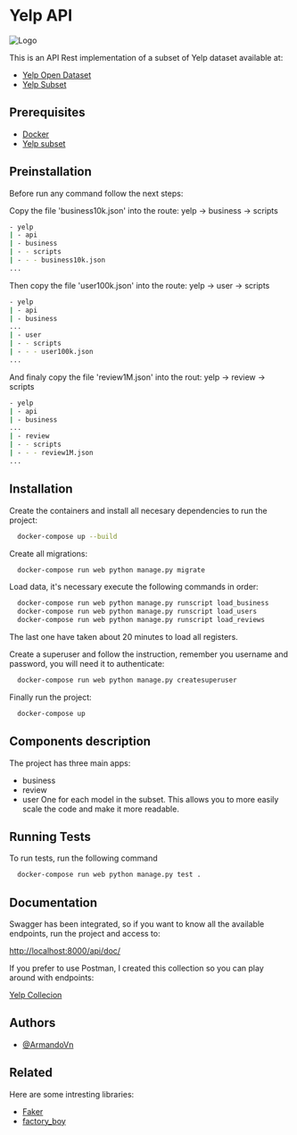 
# Yelp API

![Logo](https://s3-media0.fl.yelpcdn.com/assets/public/960x225_dataset.yji-04eb5a6d4caf0ee710b34bbb37d3f4cf.png)

This is an API Rest implementation of a subset of Yelp dataset available at:
- [Yelp Open Dataset](https://www.yelp.com/dataset)
- [Yelp Subset](https://drive.google.com/file/d/1rPjOdKXggrs3QYcEk8MQ9yyAD_dPZPG9/view?usp=sharing)

## Prerequisites

- [Docker](https://docs.docker.com/get-docker/)
- [Yelp subset](https://drive.google.com/file/d/1rPjOdKXggrs3QYcEk8MQ9yyAD_dPZPG9/view?usp=sharing)

## Preinstallation

Before run any command follow the next steps:

Copy the file 'business10k.json' into the route: yelp -> business -> scripts

```bash
- yelp
| - api
| - business
| - - scripts
| - - - business10k.json
...
```
Then copy the file 'user100k.json' into the route: yelp -> user -> scripts
```bash
- yelp
| - api
| - business
...
| - user
| - - scripts
| - - - user100k.json
...
```
And finaly copy the file 'review1M.json' into the rout: yelp -> review -> scripts
```bash
- yelp
| - api
| - business
...
| - review
| - - scripts
| - - - review1M.json
...
```
## Installation

Create the containers and install all necesary dependencies to run the project:
```bash
  docker-compose up --build
```

Create all migrations:
```bash
  docker-compose run web python manage.py migrate
``` 

Load data, it's necessary execute the following commands in order:
```bash
  docker-compose run web python manage.py runscript load_business
  docker-compose run web python manage.py runscript load_users
  docker-compose run web python manage.py runscript load_reviews
```
The last one have taken about 20 minutes to load all registers.

Create a superuser and follow the instruction, remember you username and password, you will need it to authenticate:
```bash
  docker-compose run web python manage.py createsuperuser
```

Finally run the project:
```bash
  docker-compose up
```
## Components description

The project has three main apps:
- business
- review
- user
One for each model in the subset. This allows you to more easily scale the code and make it more readable.


## Running Tests

To run tests, run the following command

```bash
  docker-compose run web python manage.py test .
```

## Documentation
Swagger has been integrated, so if you want to know all the available endpoints, run the project and access to:

[http://localhost:8000/api/doc/](http://localhost:8000/api/doc/)

If you prefer to use Postman, I created this collection so you can play around with endpoints:

[Yelp Collecion](http://localhost:8000/api/doc/)

## Authors

- [@ArmandoVn](https://github.com/ArmandoVn)


## Related

Here are some intresting libraries:

- [Faker](https://faker.readthedocs.io/en/master/providers/faker.providers.python.html)
- [factory_boy](https://factoryboy.readthedocs.io/en/stable/introduction.html)
